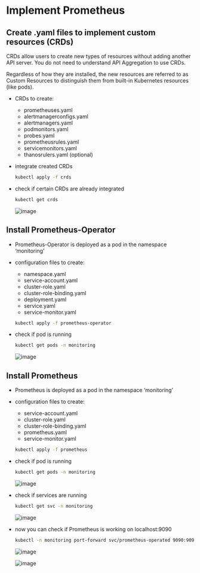 # Implement Prometheus

## Create .yaml files to implement custom resources (CRDs)

CRDs allow users to create new types of resources without adding another API server. You do not need to understand API Aggregation to use CRDs.

Regardless of how they are installed, the new resources are referred to as Custom Resources to distinguish them from built-in Kubernetes resources (like pods).

- CRDs to create:
    - prometheuses.yaml
    - alertmanagerconfigs.yaml
    - alertmanagers.yaml
    - podmonitors.yaml
    - probes.yaml
    - prometheusrules.yaml
    - servicemonitors.yaml
    - thanosrulers.yaml (optional)
- integrate created CRDs
    
    ```bash
    kubectl apply -f crds
    ```
    
- check if certain CRDs are already integrated
    
    ```bash
    kubectl get crds
    ```
    
    ![image](https://user-images.githubusercontent.com/64065672/150694937-99a7122f-6cf3-46c7-97c0-e8bdf3e11f7c.png)

## Install Prometheus-Operator

- Prometheus-Operator is deployed as a pod in the namespace ‘monitoring’
- configuration files to create:
    - namespace.yaml
    - service-account.yaml
    - cluster-role.yaml
    - cluster-role-binding.yaml
    - deployment.yaml
    - service.yaml
    - service-monitor.yaml
    
    ```bash
    kubectl apply -f prometheus-operator
    ```
    
- check if pod is running
    
    ```bash
    kubectl get pods -n monitoring
    ```
    
    ![image](https://user-images.githubusercontent.com/64065672/150694963-d895f3f3-09da-4eed-b3e1-df835f88cdf1.png)

## Install Prometheus

- Prometheus is deployed as a pod in the namespace ‘monitoring’
- configuration files to create:
    - service-account.yaml
    - cluster-role.yaml
    - cluster-role-binding.yaml
    - prometheus.yaml
    - service-monitor.yaml
    
    ```bash
    kubectl apply -f prometheus
    ```
    
- check if pod is running
    
    ```bash
    kubectl get pods -n monitoring
    ```
    
    ![image](https://user-images.githubusercontent.com/64065672/150695038-348ef7dc-8a5d-456c-9106-6d0099d3b0d3.png)
    
- check if services are running
    
    ```bash
    kubectl get svc -n monitoring
    ```
    
    ![image](https://user-images.githubusercontent.com/64065672/150695026-c0082798-82a0-4390-8c60-3662c0543e87.png)
    
- now you can check if Prometheus is working on localhost:9090
    
    ```bash
    kubectl -n monitoring port-forward svc/prometheus-operated 9090:9090
    ```
    
    ![image](https://user-images.githubusercontent.com/64065672/150695016-8ae51df3-1990-441e-b439-c6a45c5a159c.png)
    
    ![image](https://user-images.githubusercontent.com/64065672/150695003-1a540da3-0600-404c-adc4-22183e492956.png)
